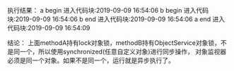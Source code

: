 执行结果：
a begin 进入代码块:2019-09-09 16:54:06
b begin 进入代码块:2019-09-09 16:54:06
b   end 进入代码块:2019-09-09 16:54:06
a   end 进入代码块:2019-09-09 16:54:09

结论：
上面methodA持有lock对象锁，methodB持有ObjectService对象锁，不是同一个，所以使用synchronized(任意自定义对象)进行同步操作，
对象监视器必须是同一个对象。如果不是同一个，运行就是异步执行了。
